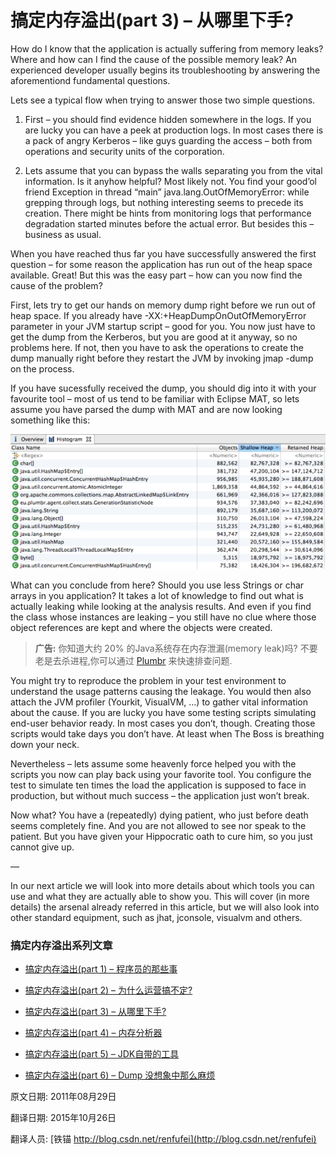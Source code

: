搞定内存溢出(part 3) – 从哪里下手?
==

How do I know that the application is actually suffering from memory leaks? Where and how can I find the cause of the possible memory leak? An experienced developer usually begins its troubleshooting by answering the aforementiond fundamental questions.

Lets see a typical flow when trying to answer those two simple questions.


1. First – you should find evidence hidden somewhere in the logs. If you are lucky you can have a peek at production logs. In most cases there is a pack of angry Kerberos – like guys guarding the access – both from operations and security units of the corporation.


2. Lets assume that you can bypass the walls separating you from the vital information. Is it anyhow helpful? Most likely not. You find your good’ol friend Exception in thread “main” java.lang.OutOfMemoryError: while grepping through logs, but nothing interesting seems to precede its creation. There might be hints from monitoring logs that performance degradation started minutes before the actual error. But besides this – business as usual.



When you have reached thus far you have successfully answered the first question – for some reason the application has run out of the heap space available. Great! But this was the easy part – how can you now find the cause of the problem?


First, lets try to get our hands on memory dump right before we run out of heap space. If you already have -XX:+HeapDumpOnOutOfMemoryError parameter in your JVM startup script – good for you. You now just have to get the dump from the Kerberos, but you are good at it anyway, so no problems here. If not, then you have to ask the operations to create the dump manually right before they restart the JVM by invoking jmap -dump on the process.


If you have sucessfully received the dump, you should dig into it with your favourite tool – most of us tend to be familiar with Eclipse MAT, so lets assume you have parsed the dump with MAT and are now looking something like this:


![](03_01_eclipse-mat-screenshot.png)



What can you conclude from here? Should you use less Strings or char arrays in you application? It takes a lot of knowledge to find out what is actually leaking while looking at the analysis results. And even if you find the class whose instances are leaking – you still have no clue where those object references are kept and where the objects were created.


> **广告:** 你知道大约 20% 的Java系统存在内存泄漏(memory leak)吗? 不要老是去杀进程,你可以通过 [Plumbr](https://plumbr.eu/memory-leak) 来快速排查问题.



You might try to reproduce the problem in your test environment to understand the usage patterns causing the leakage. You would then also attach the JVM profiler (Yourkit, VisualVM, …) to gather vital information about the cause. If you are lucky you have some testing scripts simulating end-user behavior ready. In most cases you don’t, though. Creating those scripts would take days you don’t have. At least when The Boss is breathing down your neck.


Nevertheless – lets assume some heavenly force helped you with the scripts you now can play back using your favorite tool. You configure the test to simulate ten times the load the application is supposed to face in production, but without much success – the application just won’t break.


Now what? You have a (repeatedly) dying patient, who just before death seems completely fine. And you are not allowed to see nor speak to the patient. But you have given your Hippocratic oath to cure him, so you just cannot give up.

—

In our next article we will look into more details about which tools you can use and what they are actually able to show you. This will cover (in more details) the arsenal already referred in this article, but we will also look into other standard equipment, such as jhat, jconsole, visualvm and others.




### 搞定内存溢出系列文章

- [搞定内存溢出(part 1) – 程序员的那些事](01_story_of_a_developer.md)

- [搞定内存溢出(part 2) – 为什么运营搞不定?](02_why_did_not_operations_solve_it.md)

- [搞定内存溢出(part 3) – 从哪里下手?](03_where_do_you_start.md)

- [搞定内存溢出(part 4) – 内存分析器](04_memory_profilers.md)

- [搞定内存溢出(part 5) – JDK自带的工具](05_JDK_Tools.md)

- [搞定内存溢出(part 6) – Dump 没想象中那么麻烦](06_Dump_is_not_a_waste.md)



原文日期: 2011年08月29日

翻译日期: 2015年10月26日

翻译人员: [铁锚 http://blog.csdn.net/renfufei](http://blog.csdn.net/renfufei)

